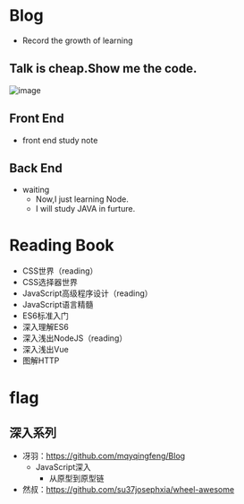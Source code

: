 # Blog
- Record the growth of learning
## Talk is cheap.Show me the code.
![image](https://camo.githubusercontent.com/f63a8ff7f8967211999318104ed88115822453f84609944436c4ae2cebee7dc7/68747470733a2f2f70392d6a75656a696e2e62797465696d672e636f6d2f746f732d636e2d692d6b3375316662706663702f33353536626437386330303034643735393831383163303236353962333562387e74706c762d6b3375316662706663702d77617465726d61726b2e696d616765)

## Front End
- front end study note
## Back End
- waiting
  - Now,I just learning Node.
  - I will study JAVA in furture.
# Reading Book
- CSS世界（reading）
- CSS选择器世界
- JavaScript高级程序设计（reading）
- JavaScript语言精髓
- ES6标准入门
- 深入理解ES6
- 深入浅出NodeJS（reading）
- 深入浅出Vue
- 图解HTTP
# flag
## 深入系列
* 冴羽：https://github.com/mqyqingfeng/Blog
  * JavaScript深入
    * 从原型到原型链 
* 然叔：https://github.com/su37josephxia/wheel-awesome
